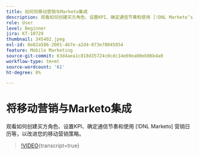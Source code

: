 ```yaml
---
title: 如何将移动营销与Marketo集成
description: 观看如何创建买方角色、设置KPI、确定通信节奏和使用 [!DNL Marketo’s] 营销日历等，以改进您的移动营销策略。
role: User
level: Beginner
jira: KT-10729
thumbnail: 345402.jpeg
exl-id: 8e82a586-2001-4b7e-a2d4-073e78045854
feature: Mobile Marketing
source-git-commit: 63d4aea1c818d35724c0cdc14e69ea00eb06b4a0
workflow-type: tm+mt
source-wordcount: '61'
ht-degree: 0%

---
```


# 将移动营销与Marketo集成

观看如何创建买方角色、设置KPI、确定通信节奏和使用 [!DNL Marketo] 营销日历等，以改进您的移动营销策略。

>[!VIDEO](https://video.tv.adobe.com/v/345402/?quality=12&learn=on){transcript=true}
